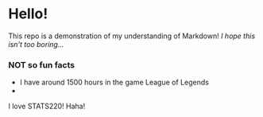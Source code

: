 # Hello!

This repo is a demonstration of my understanding of Markdown! *I hope this isn't too boring...*

### **NOT** so fun facts
- I have around 1500 hours in the game League of Legends
- 

I love STATS220! Haha!
